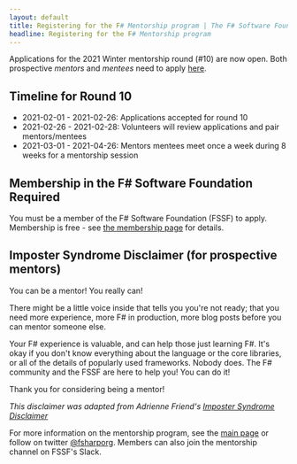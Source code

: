 ```yaml
---
layout: default
title: Registering for the F# Mentorship program | The F# Software Foundation
headline: Registering for the F# Mentorship program
---
```


Applications for the 2021 Winter mentorship round (#10) are now open. Both prospective _mentors_ and _mentees_ need to apply [here](https://forms.gle/dcp8drTgA6oDwxp56).

## Timeline for Round 10

* 2021-02-01 - 2021-02-26: Applications accepted for round 10
* 2021-02-26 - 2021-02-28: Volunteers will review applications and pair mentors/mentees
* 2021-03-01 - 2021-04-26: Mentors mentees meet once a week during 8 weeks for a mentorship session

## Membership in the F# Software Foundation Required

You must be a member of the F# Software Foundation (FSSF) to apply. Membership is free - see [the membership page](https://foundation.fsharp.org/membership) for details.

## Imposter Syndrome Disclaimer (for prospective mentors)

You can be a mentor! You really can!

There might be a little voice inside that tells you you're not ready; that you need more experience, more F# in production, more blog posts before you can mentor someone else.

Your F# experience is valuable, and can help those just learning F#. It's okay if you don't know everything about the language or the core libraries, or all of the details of popularly used frameworks. Nobody does. The F# community and the FSSF are here to help you! You can do it!

Thank you for considering being a mentor!

*This disclaimer was adapted from Adrienne Friend's [Imposter Syndrome Disclaimer](https://github.com/adriennefriend/imposter-syndrome-disclaimer)*

For more information on the mentorship program, see the [main page](index.html) or follow on twitter [@fsharporg](https://twitter.com/fsharporg). Members can also join the mentorship channel on FSSF's Slack.

